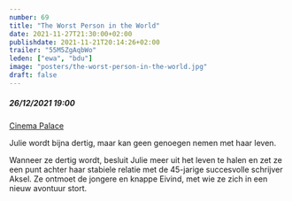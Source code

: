 ```yaml
---
number: 69
title: "The Worst Person in the World"
date: 2021-11-27T21:30:00+02:00
publishdate: 2021-11-21T20:14:26+02:00
trailer: "55M5ZgAqbWo"
leden: ["ewa", "bdu"]
image: "posters/the-worst-person-in-the-world.jpg"
draft: false
---
```


##### 26/12/2021 19:00

[Cinema Palace](https://cinema-palace.be/nl/film/worst-person-world-julie-en-12-chapitres)

Julie wordt bijna dertig, maar kan geen genoegen nemen met haar leven. 
<!--more-->
Wanneer ze dertig wordt, besluit Julie meer uit het leven te halen
en zet ze een punt achter haar stabiele relatie met de 45-jarige
succesvolle schrijver Aksel. Ze ontmoet de jongere en knappe Eivind,
met wie ze zich in een nieuw avontuur stort.
